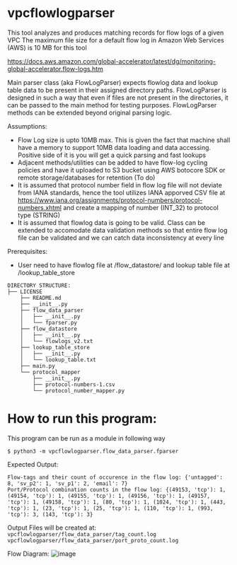 # vpcflowlogparser
This tool analyzes and produces matching records for flow logs of a given VPC
The maximum file size for a default flow log in Amazon Web Services (AWS) is 10 MB for this tool

https://docs.aws.amazon.com/global-accelerator/latest/dg/monitoring-global-accelerator.flow-logs.htm


Main parser class (aka FlowLogParser) expects flowlog data and lookup table data to be present in their assigned directory paths.
FlowLogParser is designed in such a way that even if files are not present in the directories, it can be passed to the main method for testing purposes.
FlowLogParser methods can be extended beyond original parsing logic.

Assumptions:
- Flow Log size is upto 10MB max. This is given the fact that machine shall have a memory to support 10MB data loading and data accessing. Positive side of it is you will get a quick parsing and fast lookups
- Adjacent methods/utilities can be added to have flow-log cycling policies and have it uploaded to S3 bucket using AWS botocore SDK or remote storage/databases for retention (To do)
- It is assumed that protocol number field in flow log file will not deviate from IANA standards, hence the tool utilizes IANA apporved CSV file at https://www.iana.org/assignments/protocol-numbers/protocol-numbers.xhtml and create a mapping of number (INT_32) to protocol type (STRING)
- It is assumed that flowlog data is going to be valid. Class can be extended to accomodate data validation methods so that entire flow log file can be validated and we can catch data inconsistency at every line

Prerequisites:
- User need to have flowlog file at /flow_datastore/ and lookup table file at /lookup_table_store

```
DIRECTORY STRUCTURE:
├── LICENSE
    ├── README.md
    ├── __init__.py
    ├── flow_data_parser
    │   ├── __init__.py
    │   └── fparser.py
    ├── flow_datastore
    │   ├── __init__.py
    │   └── flowlogs_v2.txt
    ├── lookup_table_store
    │   ├── __init__.py
    │   └── lookup_table.txt
    ├── main.py
    └── protocol_mapper
        ├── __init__.py
        ├── protocol-numbers-1.csv
        └── protocol_number_mapper.py
```

# How to run this program:
This program can be run as a module in following way
<!-- (Make sure to be outside the parent module path to avoid ModuleNotFoundError: No module named 'vpcflowlogparser' error) -->
```$ python3 -m vpcflowlogparser.flow_data_parser.fparser```

Expected Output:
```
Flow-tags and their count of occurence in the flow log: {'untagged': 8, 'sv_p2': 1, 'sv_p1': 2, 'email': 7}
Port/Protocol combination counts in the flow log: {(49153, 'tcp'): 1, (49154, 'tcp'): 1, (49155, 'tcp'): 1, (49156, 'tcp'): 1, (49157, 'tcp'): 1, (49158, 'tcp'): 1, (80, 'tcp'): 1, (1024, 'tcp'): 1, (443, 'tcp'): 1, (23, 'tcp'): 1, (25, 'tcp'): 1, (110, 'tcp'): 1, (993, 'tcp'): 3, (143, 'tcp'): 3}
```

Output Files will be created at:
```vpcflowlogparser/flow_data_parser/tag_count.log```
```vpcflowlogparser/flow_data_parser/port_proto_count.log```

Flow Diagram:
![image](https://github.com/user-attachments/assets/5b3c5b51-b771-4533-95ab-fad806f70b6f)


